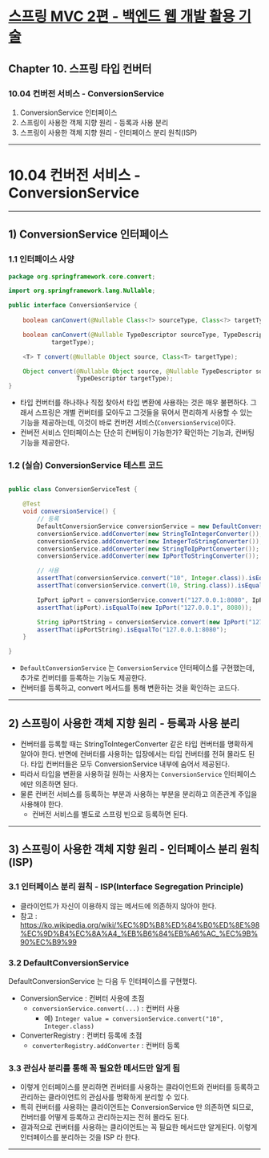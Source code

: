 # <a href = "../README.md" target="_blank">스프링 MVC 2편 - 백엔드 웹 개발 활용 기술</a>
## Chapter 10. 스프링 타입 컨버터
### 10.04 컨버전 서비스 - ConversionService
1) ConversionService 인터페이스
2) 스프링이 사용한 객체 지향 원리 - 등록과 사용 분리
3) 스프링이 사용한 객체 지향 원리 - 인터페이스 분리 원칙(ISP)
---

# 10.04 컨버전 서비스 - ConversionService

---

## 1) ConversionService 인터페이스

### 1.1 인터페이스 사양
```java
package org.springframework.core.convert;

import org.springframework.lang.Nullable;

public interface ConversionService {
    
    boolean canConvert(@Nullable Class<?> sourceType, Class<?> targetType);

    boolean canConvert(@Nullable TypeDescriptor sourceType, TypeDescriptor
            targetType);

    <T> T convert(@Nullable Object source, Class<T> targetType);

    Object convert(@Nullable Object source, @Nullable TypeDescriptor sourceType,
                   TypeDescriptor targetType);
}
```
- 타입 컨버터를 하나하나 직접 찾아서 타입 변환에 사용하는 것은 매우 불편하다. 그래서 스프링은
개별 컨버터를 모아두고 그것들을 묶어서 편리하게 사용할 수 있는 기능을 제공하는데, 이것이 바로 컨버전
서비스(`ConversionService`)이다.
- 컨버전 서비스 인터페이스는 단순히 컨버팅이 가능한가? 확인하는 기능과, 컨버팅 기능을 제공한다.

### 1.2 (실습) ConversionService 테스트 코드
```java

public class ConversionServiceTest {

    @Test
    void conversionService() {
        // 등록
        DefaultConversionService conversionService = new DefaultConversionService();
        conversionService.addConverter(new StringToIntegerConverter());
        conversionService.addConverter(new IntegerToStringConverter());
        conversionService.addConverter(new StringToIpPortConverter());
        conversionService.addConverter(new IpPortToStringConverter());

        // 사용
        assertThat(conversionService.convert("10", Integer.class)).isEqualTo(10);
        assertThat(conversionService.convert(10, String.class)).isEqualTo("10");

        IpPort ipPort = conversionService.convert("127.0.0.1:8080", IpPort.class);
        assertThat(ipPort).isEqualTo(new IpPort("127.0.0.1", 8080));

        String ipPortString = conversionService.convert(new IpPort("127.0.0.1", 8080), String.class);
        assertThat(ipPortString).isEqualTo("127.0.0.1:8080");
    }

}
```
- `DefaultConversionService` 는 `ConversionService` 인터페이스를 구현했는데, 추가로 컨버터를
등록하는 기능도 제공한다.
- 컨버터를 등록하고, convert 메서드를 통해 변환하는 것을 확인하는 코드다.

---

## 2) 스프링이 사용한 객체 지향 원리 - 등록과 사용 분리
- 컨버터를 등록할 때는 StringToIntegerConverter 같은 타입 컨버터를 명확하게 알아야 한다. 반면에
컨버터를 사용하는 입장에서는 타입 컨버터를 전혀 몰라도 된다. 타입 컨버터들은 모두 ConversionService 내부에 숨어서 제공된다.
- 따라서 타입을 변환을 사용하길 원하는 사용자는 `ConversionService` 인터페이스에만 의존하면 된다.
- 물론 컨버전 서비스를 등록하는 부분과 사용하는 부분을 분리하고 의존관계 주입을 사용해야 한다.
  - 컨버전 서비스를 별도로 스프링 빈으로 등록하면 된다.

---

## 3) 스프링이 사용한 객체 지향 원리 - 인터페이스 분리 원칙(ISP)

### 3.1 인터페이스 분리 원칙 - ISP(Interface Segregation Principle)
- 클라이언트가 자신이 이용하지 않는 메서드에 의존하지 않아야 한다.
- 참고 : https://ko.wikipedia.org/wiki/%EC%9D%B8%ED%84%B0%ED%8E%98%EC%9D%B4%EC%8A%A4_%EB%B6%84%EB%A6%AC_%EC%9B%90%EC%B9%99

### 3.2 DefaultConversionService
DefaultConversionService 는 다음 두 인터페이스를 구현했다.
- ConversionService : 컨버터 사용에 초점
  - `conversionService.convert(...)` : 컨버터 사용
    - 예) `Integer value = conversionService.convert("10", Integer.class)`
- ConverterRegistry : 컨버터 등록에 초점
  - `converterRegistry.addConverter` : 컨버터 등록

### 3.3 관심사 분리를 통해 꼭 필요한 메서드만 알게 됨
- 이렇게 인터페이스를 분리하면 컨버터를 사용하는 클라이언트와 컨버터를 등록하고 관리하는 클라이언트의
관심사를 명확하게 분리할 수 있다.
- 특히 컨버터를 사용하는 클라이언트는 ConversionService 만 의존하면 되므로, 컨버터를 어떻게 등록하고 관리하는지는 전혀 몰라도 된다.
- 결과적으로 컨버터를 사용하는 클라이언트는 꼭 필요한 메서드만 알게된다. 이렇게 인터페이스를 분리하는 것을 ISP 라 한다.

---
